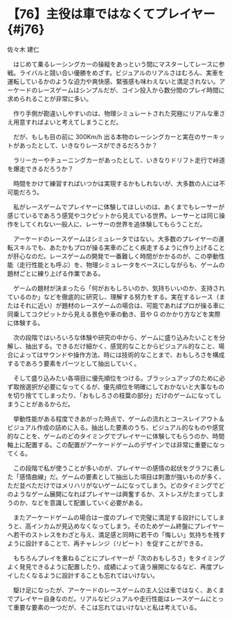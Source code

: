 # 【76】主役は車ではなくてプレイヤー{#j76}

<div class="author">佐々木 建仁</div>

　はじめて乗るレーシングカーの操縦をあっという間にマスターしてレースに参戦。ライバルと競い合い優勝をめざす。ビジュアルのリアルさはむろん、実車を運転しているかのような迫力や爽快感、緊張感も味わえないと満足されない。アーケードのレースゲームはシンプルだが、コイン投入から数分間のプレイ時間に求められることが非常に多い。

　作り手側が勘違いしやすいのは、物理シミュレートされた究極にリアルな車さえ用意すればよいと考えてしまうことだ。

　だが、もしも目の前に 300Km/h 出る本物のレーシングカーと実在のサーキットがあったとして、いきなりレースができるだろうか？

　ラリーカーやチューニングカーがあったとして、いきなりドリフト走行で峠道を爆走できるだろうか？

　時間をかけて練習すればいつかは実現するかもしれないが、大多数の人には不可能だろう。

　私がレースゲームでプレイヤーに体験してほしいのは、あくまでもレーサーが感じているであろう感覚やコクピットから見えている世界。レーサーとは同じ操作をしてくれない一般人に、レーサーの世界を追体験してもらうことだ。

　アーケードのレースゲームはシミュレータではない。大多数のプレイヤーの運転スキルでも、あたかもプロが操る実車のごとく疾走するように作り上げることが肝心なのだ。レースゲームの開発で一番難しく時間がかかるのが、この挙動性能（走行性能とも呼ぶ）を、物理シミュレータをベースにしながらも、ゲームの題材ごとに練り上げる作業である。

　ゲームの題材が決まったら「何がおもしろいのか、気持ちいいのか、支持されているのか」などを徹底的に研究し、理解する努力をする。実在するレース（またはそれに近い）が題材のレースゲームの場合は、可能であればプロが操る車に同乗してコクピットから見える景色や車の動き、音や G のかかり方などを実際に体験する。

　次の段階ではいろいろな体験や研究の中から、ゲームに盛り込みたいことを分解し、抽出する。できるだけ細かく、感覚的なことからビジュアル的なこと、場合によってはサウンドや操作方法、時には技術的なことまで、おもしろさを構成するであろう要素をパーツとして抽出していく。

　そして盛り込みたい各項目に優先順位をつける。ブラッシュアップのために必ず取捨選択が必要になってくるが、優先順位を明確にしておかないと大事なものを切り捨ててしまったり、「おもしろさの枝葉の部分」だけのゲームになってしまうことがあるからだ。

　挙動性能がある程度できあがった時点で、ゲームの流れとコースレイアウト＆ビジュアル作成の詰めに入る。抽出した要素のうち、ビジュアル的なものや感覚的なことを、ゲームのどのタイミングでプレイヤーに体験してもらうのか、時間軸上に配置する。この配置がアーケードゲームのデザインでは非常に重要になってくる。

　この段階で私が使うことが多いのが、プレイヤーの感情の起伏をグラフに表した「感情曲線」だ。ゲームの要素として抽出した項目は刺激が強いものが多く、ただ並べただけではメリハリがないゲームになってしまう。どのタイミングでどのようなゲーム展開になればプレイヤーは興奮するか、ストレスがたまってしまうのか、などを意識して配置していく必要がある。

　またアーケードゲームの場合は一度のプレイで完璧に満足する設計にしてしまうと、高インカムが見込めなくなってしまう。そのためゲーム終盤にプレイヤーへ若干のストレスをわざと与え、満足感と同時に若干の「悔しい」気持ちを残すように設計することで、再チャレンジ（リピート）を促すことができる。

　もちろんプレイを重ねるごとにプレイヤーが「次のおもしろさ」をタイミングよく発見できるように配置したり、成績によって違う展開になるなど、再度プレイしたくなるように設計することも忘れてはいけない。

　駆け足になったが、アーケードのレースゲームの主人公は車ではなく、あくまでプレイヤー自身なのだ。リアルなビジュアルや走行性能はレースゲームにとって重要な要素の一つだが、そこは忘れてはいけないと私は考えている。
